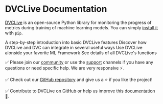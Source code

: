 # DVCLive Documentation

[DVCLive](https://github.com/iterative/dvclive) is an open-source Python library
for monitoring the progress of metrics during training of machine learning
models. You can simply
[install it](https://github.com/iterative/dvclive#installation) with `pip`.

<cards>

  <card href="/doc/dvclive/get-started" heading="Get Started">
    A step-by-step introduction into basic DVCLive features
  </card>

  <card href="/doc/dvclive/dvclive-with-dvc" heading="DVCLive with DVC">
    Discover how DVCLive and DVC can integrate in several useful ways
  </card>

  <card href="/doc/dvclive/ml-frameworks" heading="ML Frameworks">
    Use DVCLive alonside your favorite ML Framework
  </card>

  <card href="/doc/dvclive/api-reference" heading="API Reference">
    See details of all DVCLive's functions
  </card>

</cards>

✅ Please join our [community](/community) or use the [support](/support)
channels if you have any questions or need specific help. We are very responsive
⚡.

✅ Check out our [GitHub repository](https://github.com/iterative/dvclive) and
give us a ⭐ if you like the project!

✅ Contribute to DVCLive [on GitHub](https://github.com/iterative/dvclive) or
help us improve this [documentation](https://github.com/iterative/dvc.org) 🙏.
